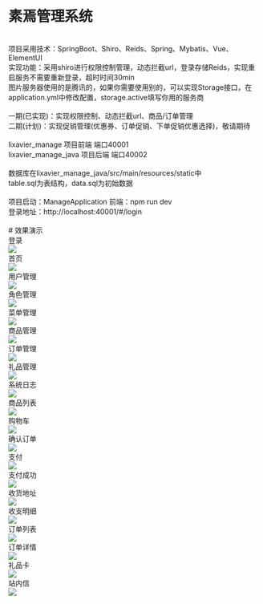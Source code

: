 # 素焉管理系统
<br>
项目采用技术：SpringBoot、Shiro、Reids、Spring、Mybatis、Vue、ElementUI
<br>
实现功能：采用shiro进行权限控制管理，动态拦截url，登录存储Reids，实现重启服务不需要重新登录，超时时间30min
<br>
图片服务器使用的是腾讯的，如果你需要使用别的，可以实现Storage接口，在application.yml中修改配置，storage.active填写你用的服务商
<br>
<br>
一期(已实现)：实现权限控制、动态拦截url、商品/订单管理
<br>
二期(计划)：实现促销管理(优惠券、订单促销、下单促销优惠选择)，敬请期待
<br>
<br>
lixavier_manage 项目前端 端口40001
<br>
lixavier_manage_java  项目后端 端口40002
<br>
<br>
数据库在lixavier_manage_java/src/main/resources/static中
<br>
table.sql为表结构，data.sql为初始数据
<br>
<br>
项目启动：ManageApplication
前端：npm run dev
<br>
登录地址：http://localhost:40001/#/login
<br>
<br>
# 效果演示
<br>
登录
<br>
<img src="https://github.com/lixaviers/suyan-shiro/blob/master/lixavier_manage_java/img/%E7%99%BB%E5%BD%95.png" />
<br>
首页
<br>
<img src="https://github.com/lixaviers/suyan-shiro/blob/master/lixavier_manage_java/img/%E9%A6%96%E9%A1%B5.png" />
<br>
用户管理
<br>
<img src="https://github.com/lixaviers/suyan-shiro/blob/master/lixavier_manage_java/img/%E7%94%A8%E6%88%B7%E7%AE%A1%E7%90%86.png" />
<br>
角色管理
<br>
<img src="https://github.com/lixaviers/suyan-shiro/blob/master/lixavier_manage_java/img/%E8%A7%92%E8%89%B2%E7%AE%A1%E7%90%86.png" />
<br>
菜单管理
<br>
<img src="https://github.com/lixaviers/suyan-shiro/blob/master/lixavier_manage_java/img/%E8%8F%9C%E5%8D%95%E7%AE%A1%E7%90%86.png" />
<br>
商品管理
<br>
<img src="https://github.com/lixaviers/suyan-shiro/blob/master/lixavier_manage_java/img/%E5%95%86%E5%93%81%E7%AE%A1%E7%90%86.png" />
<br>
订单管理
<br>
<img src="https://github.com/lixaviers/suyan-shiro/blob/master/lixavier_manage_java/img/%E8%AE%A2%E5%8D%95%E7%AE%A1%E7%90%86.png" />
<br>
礼品管理
<br>
<img src="https://github.com/lixaviers/suyan-shiro/blob/master/lixavier_manage_java/img/%E7%A4%BC%E5%93%81%E7%AE%A1%E7%90%86.png" />
<br>
系统日志
<br>
<img src="https://github.com/lixaviers/suyan-shiro/blob/master/lixavier_manage_java/img/%E7%B3%BB%E7%BB%9F%E6%97%A5%E5%BF%97.png" />
<br>
商品列表
<br>
<img src="https://github.com/lixaviers/suyan-shiro/blob/master/lixavier_manage_java/img/%E5%95%86%E5%93%81%E5%88%97%E8%A1%A8.png" />
<br>
购物车
<br>
<img src="https://github.com/lixaviers/suyan-shiro/blob/master/lixavier_manage_java/img/%E8%B4%AD%E7%89%A9%E8%BD%A6.png" />
<br>
确认订单
<br>
<img src="https://github.com/lixaviers/suyan-shiro/blob/master/lixavier_manage_java/img/%E7%A1%AE%E8%AE%A4%E8%AE%A2%E5%8D%95.png" />
<br>
支付
<br>
<img src="https://github.com/lixaviers/suyan-shiro/blob/master/lixavier_manage_java/img/%E8%AE%A2%E5%8D%95%E6%94%AF%E4%BB%98.png" />
<br>
支付成功
<br>
<img src="https://github.com/lixaviers/suyan-shiro/blob/master/lixavier_manage_java/img/%E6%94%AF%E4%BB%98%E6%88%90%E5%8A%9F.png" />
<br>
收货地址
<br>
<img src="https://github.com/lixaviers/suyan-shiro/blob/master/lixavier_manage_java/img/%E6%94%B6%E8%B4%A7%E5%9C%B0%E5%9D%80.png" />
<br>
收支明细
<br>
<img src="https://github.com/lixaviers/suyan-shiro/blob/master/lixavier_manage_java/img/%E6%94%B6%E6%94%AF%E6%98%8E%E7%BB%86.png" />
<br>
订单列表
<br>
<img src="https://github.com/lixaviers/suyan-shiro/blob/master/lixavier_manage_java/img/%E8%AE%A2%E5%8D%95%E5%88%97%E8%A1%A8.png" />
<br>
订单详情
<br>
<img src="https://github.com/lixaviers/suyan-shiro/blob/master/lixavier_manage_java/img/%E8%AE%A2%E5%8D%95%E8%AF%A6%E6%83%85.png" />
<br>
礼品卡
<br>
<img src="https://github.com/lixaviers/suyan-shiro/blob/master/lixavier_manage_java/img/%E7%A4%BC%E5%93%81%E5%8D%A1.png" />
<br>
站内信
<br>
<img src="https://github.com/lixaviers/suyan-shiro/blob/master/lixavier_manage_java/img/%E7%AB%99%E5%86%85%E4%BF%A1.png" />
<br>
<br>
<br>
<br>
<br>
<br>
<br>

